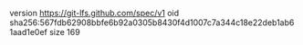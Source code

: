 version https://git-lfs.github.com/spec/v1
oid sha256:567fdb62908bbfe6b92a0305b8430f4d1007c7a344c18e22deb1ab61aad1e0ef
size 169
